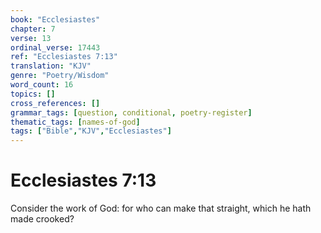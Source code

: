 ```yaml
---
book: "Ecclesiastes"
chapter: 7
verse: 13
ordinal_verse: 17443
ref: "Ecclesiastes 7:13"
translation: "KJV"
genre: "Poetry/Wisdom"
word_count: 16
topics: []
cross_references: []
grammar_tags: [question, conditional, poetry-register]
thematic_tags: [names-of-god]
tags: ["Bible","KJV","Ecclesiastes"]
---
```


# Ecclesiastes 7:13

Consider the work of God: for who can make that straight, which he hath made crooked?
